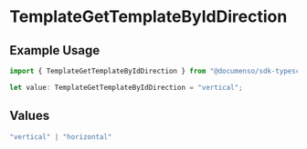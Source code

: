 # TemplateGetTemplateByIdDirection

## Example Usage

```typescript
import { TemplateGetTemplateByIdDirection } from "@documenso/sdk-typescript/models/operations";

let value: TemplateGetTemplateByIdDirection = "vertical";
```

## Values

```typescript
"vertical" | "horizontal"
```